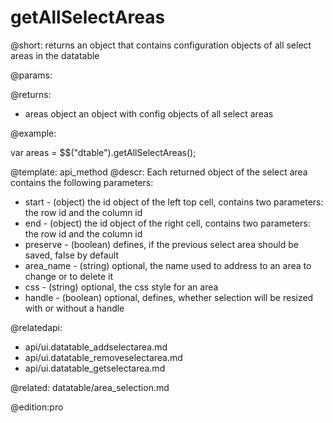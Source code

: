 getAllSelectAreas
=============
 

@short:
	returns an object that contains configuration objects of all select areas in the datatable

@params:

@returns:

- areas			object			an object with config objects of all select areas


@example:

var areas = $$("dtable").getAllSelectAreas();

@template:	api_method
@descr:
Each returned object of the select area contains the following parameters:

- start	- (object) the id object of the left top cell, contains two parameters: the row id and the column id
- end - (object) the id object of the right cell, contains two parameters: the row id and the column id
- preserve - (boolean)	defines, if the previous select area should be saved, false by default
- area_name - (string)	optional, the name used to address to an area to change or to delete it
- css - (string) optional, the css style for an area
- handle - (boolean) optional, defines, whether selection will be resized with or without a handle

@relatedapi:
- api/ui.datatable_addselectarea.md
- api/ui.datatable_removeselectarea.md
- api/ui.datatable_getselectarea.md

@related:
datatable/area_selection.md

@edition:pro